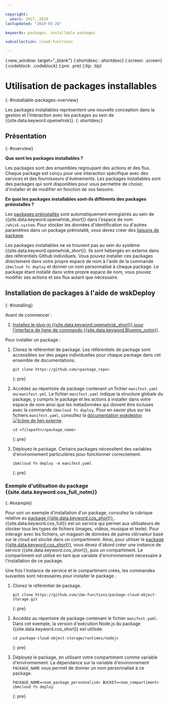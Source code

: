 ```yaml
---

copyright:
  years: 2017, 2019
lastupdated: "2019-03-28"

keywords: packages, installable packages

subcollection: cloud-functions

---
```


{:new_window: target="_blank"}
{:shortdesc: .shortdesc}
{:screen: .screen}
{:codeblock: .codeblock}
{:pre: .pre}
{:tip: .tip}

# Utilisation de packages installables
{: #installable-packages-overview}

Les packages installables représentent une nouvelle conception dans la gestion et l'interaction avec les packages au sein de {{site.data.keyword.openwhisk}}.
{: shortdesc}

## Présentation
{: #overview}

**Que sont les packages installables ?**

Les packages sont des ensembles regroupant des actions et des flux. Chaque package est conçu pour une interaction spécifique avec des services et des fournisseurs d'événements. Les packages installables sont des packages qui sont disponibles pour vous permettre de choisir, d'installer et de modifier en fonction de vos besoins.

**En quoi les packages installables sont-ils différents des packages préinstallés ?**

Les [packages préinstallés](/docs/openwhisk?topic=cloud-functions-openwhisk_packages#browse-packages) sont automatiquement enregistrés au sein de {{site.data.keyword.openwhisk_short}} dans l'espace de nom `/whisk.system`. Pour stocker les données d'identification ou d'autres paramètres dans un package préinstallé, vous devez créer des [liaisons de package](/docs/openwhisk?topic=cloud-functions-openwhisk_packages#openwhisk_package_bind).

Les packages installables ne se trouvent pas au sein du système {{site.data.keyword.openwhisk_short}}. Ils sont hébergés en externe dans des référentiels Github individuels. Vous pouvez installer ces packages directement dans votre propre espace de nom à l'aide de la commande `ibmcloud fn deploy` et donner un nom personnalisé à chaque package. Le package étant installé dans votre propre espace de nom, vous pouvez modifier ses actions et ses flux autant que nécessaire.

## Installation de packages à l'aide de wskDeploy
{: #installing}

Avant de commencer :

  1. [Installez le plug-in {{site.data.keyword.openwhisk_short}} pour l'interface de ligne de commande {{site.data.keyword.Bluemix_notm}}](/docs/openwhisk?topic=cloud-functions-cloudfunctions_cli#cloudfunctions_cli).

Pour installer un package :

1. Clonez le référentiel de package. Les référentiels de package sont accessibles sur des pages individuelles pour chaque package dans cet ensemble de documentations.
    ```
    git clone https://github.com/<package_repo>
    ```
    {: pre}

2. Accédez au répertoire de package contenant un fichier `manifest.yaml` ou `manifest.yml`. Le fichier `manifest.yaml` indique la structure globale du package, y compris le package et les actions à installer dans votre espace de nom ainsi que les métadonnées qui doivent être incluses avec la commande `ibmcloud fn deploy`. Pour en savoir plus sur les fichiers `manifest.yaml`, consultez la [documentation wskdeploy![Icône de lien externe](../icons/launch-glyph.svg "Icône de lien externe")](https://github.com/apache/incubator-openwhisk-wskdeploy/blob/master/docs/programming_guide.md#wskdeploy-utility-by-example).
    ```
    cd <filepath>/<package_name>
    ```
    {: pre}

3. Déployez le package. Certains packages nécessitent des variables d'environnement particulières pour fonctionner correctement.
    ```
    ibmcloud fn deploy -m manifest.yaml
    ```
    {: pre}

### Exemple d'utilisation du package {{site.data.keyword.cos_full_notm}}
{: #example}

Pour voir un exemple d'installation d'un package, consultez la rubrique relative au [package {{site.data.keyword.cos_short}} ](/docs/openwhisk?topic=cloud-functions-cloud_object_storage_actions). {{site.data.keyword.cos_full}} est un service qui permet aux utilisateurs de stocker tous les types de fichiers (images, vidéos, musique et texte). Pour interagir avec les fichiers, un magasin de données de paires clé/valeur basé sur le cloud est stocké dans un compartiment. Ainsi, pour utiliser le [package {{site.data.keyword.cos_short}}](/docs/openwhisk?topic=cloud-functions-cloud_object_storage_actions), vous devez d'abord créer une instance de service {{site.data.keyword.cos_short}}, puis un compartiment. Le compartiment est utilisé en tant que variable d'environnement nécessaire à l'installation de ce package.

Une fois l'instance de service et le compartiment créés, les commandes suivantes sont nécessaires pour installer le package :

1. Clonez le référentiel de package.
    ```
    git clone https://github.com/ibm-functions/package-cloud-object-storage.git
    ```
    {: pre}

2. Accédez au répertoire de package contenant le fichier `manifest.yaml`. Dans cet exemple, la version d'exécution Node.js du package {{site.data.keyword.cos_short}} est utilisée.
    ```
    cd package-cloud-object-storage/runtimes/nodejs
    ```
    {: pre}

3. Déployez le package, en utilisant votre compartiment comme variable d'environnement. La dépendance sur la variable d'environnement `PACKAGE_NAME` vous permet de donner un nom personnalisé à ce package.
    ```
    PACKAGE_NAME=<nom_package_personnalisé> BUCKET=<nom_compartiment> ibmcloud fn deploy
    ```
    {: pre}
